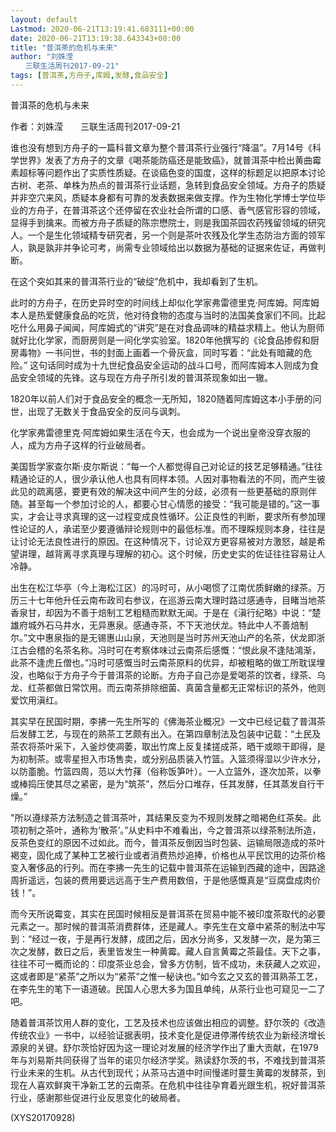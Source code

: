 ```yaml
---
layout: default
Lastmod: 2020-06-21T13:19:41.683111+00:00
date: 2020-06-21T13:19:38.643343+00:00
title: "普洱茶的危机与未来"
author: "刘姝滢
　　三联生活周刊2017-09-21"
tags: [普洱茶,方舟子,库姆,发酵,食品安全]
---
```


普洱茶的危机与未来

作者：刘姝滢　　三联生活周刊2017-09-21

谁也没有想到方舟子的一篇科普文章为整个普洱茶行业强行“降温”。7月14号《科学世界》发表了方舟子的文章《喝茶能防癌还是能致癌》，就普洱茶中检出黄曲霉素超标等问题作出了实质性质疑。在谈癌色变的国度，这样的标题足以把原本讨论古树、老茶、单株为热点的普洱茶行业话题，急转到食品安全领域。方舟子的质疑并非空穴来风，质疑本身都有可靠的发表数据来做支撑。作为生物化学博士学位毕业的方舟子，在普洱茶这个还停留在农业社会所谓的口感、香气感官形容的领域，显得手到擒来。而被方舟子质疑的陈宗懋院士，则是我国茶园农药残留领域的研究人。一个是生化领域精专研究者，另一个则是茶叶农残及化学生态防治方面的领军人，孰是孰非并争论可考，尚需专业领域给出以数据为基础的证据来佐证，再做判断。

在这个突如其来的普洱茶行业的“破绽”危机中，我却看到了生机。

此时的方舟子，在历史异时空的时间线上却似化学家弗雷德里克·阿库姆。阿库姆本人是热爱健康食品的吃货，他对待食物的态度与当时的法国美食家们不同。比起吃什么用鼻子闻闻，阿库姆式的“讲究”是在对食品调味的精益求精上。他认为厨师就好比化学家，而厨房则是一间化学实验室。1820年他撰写的《论食品掺假和厨房毒物》一书问世，书的封面上画着一个骨灰盒，同时写着：“此处有暗藏的危险。” 这句话同时成为十九世纪食品安全运动的战斗口号，而阿库姆本人则成为食品安全领域的先锋。这与现在方舟子所引发的普洱茶现象如出一辙。

1820年以前人们对于食品安全的概念一无所知，1820随着阿库姆这本小手册的问世，出现了无数关于食品安全的反问与讽刺。

化学家弗雷德里克·阿库姆如果生活在今天，也会成为一个说出皇帝没穿衣服的人，成为方舟子这样的行业破局者。

美国哲学家查尔斯·皮尔斯说：“每一个人都觉得自己对论证的技艺足够精通。”往往精通论证的人，很少承认他人也具有同样本领。人因对事物看法的不同，而产生彼此见的疏离感，要更有效的解决这中间产生的分歧，必须有一些更基础的原则伴随。甚至每一个参加讨论的人，都要心甘心情愿的接受：“我可能是错的。”这一事实，才会让寻求真理的这一过程变成良性循环。公正良性的判断，要求所有参加理性论证的人，承诺至少要遵循辩论规则中的最低标准。而不理睬规则本身，往往是让讨论无法良性进行的原因。在这种情况下，讨论双方更容易被对方激怒，越是希望讲理，越背离寻求真理与理解的初心。这个时候，历史史实的佐证往往容易让人冷静。

出生在松江华亭（今上海松江区）的冯时可，从小喝惯了江南优质鲜嫩的绿茶。万历三十七年他升任云南布政司右参议，在巡游云南大理时路过感通寺，目睹当地茶香泉甘，却因为不善于焙制工艺粗糙而默默无闻。于是在《滇行纪略》中说：“楚雄府城外石马井水，无异惠泉。感通寺茶，不下天池伏龙。特此中人不善焙制尔。”文中惠泉指的是无锡惠山山泉，天池则是当时苏州天池山产的名茶，伏龙即浙江古会稽的名茶名称。冯时可在考察体味过云南茶后感慨：“恨此泉不逢陆鴻渐，此茶不逢虎丘僧也。”冯时可感慨当时云南茶原料的优异，却被粗略的做工所耽误埋没，也略似于方舟子今于普洱茶的论断。方舟子自己亦是爱喝茶的饮者，绿茶、乌龙、红茶都做日常饮用。而云南茶排除细菌、真菌含量都无正常标识的茶外，他则爱饮用滇红。

其实早在民国时期，李拂一先生所写的《佛海茶业概况》一文中已经记载了普洱茶后发酵工艺，与现在的熟茶工艺颇有出入。在第四章制法及包装中记载：“土民及茶农将茶叶采下，入釜炒使凋萎，取出竹席上反复揉搓成茶，晒干或晾干即得，是为初制茶。或零星担入市场售卖，或分别品质装入竹篮。入篮须得湿以少许水分，以防齑脆。竹篮四周，范以大竹萚（俗称饭笋叶）。一人立篮外，逐次加茶，以拳或棒捣压使其尽之紧密，是为“筑茶”，然后分口堆存，任其发酵，任其蒸发自行干燥。”

"所以遵绿茶方法制造之普洱茶叶，其结果反变为不规则发酵之暗褐色红茶矣。此项初制之茶叶，通称为‘散茶’。”从史料中不难看出，今之普洱茶以绿茶制法所造，反茶色变红的原因不过如此。而今，普洱茶反倒因当时包装、运输局限造成的茶叶褐变，固化成了某种工艺被行业或者消费热炒追捧，价格也从平民饮用的边茶价格变入奢侈品的行列。而在李拂一先生的记载中普洱茶在运输到西藏的途中，因路途周折遥远，包装的费用要远远高于生产费用数倍，于是他感慨真是“豆腐盘成肉价钱！”。

而今天所说霉变，其实在民国时候相反是普洱茶在贸易中能不被印度茶取代的必要元素之一。那时候的普洱茶消费群体，还是藏人。李先生在文章中紧茶的制法中写到：“经过一夜，于是再行发酵，成团之后，因水分尚多，又发酵一次，是为第三次之发酵，数日之后，表里皆发生一种黄霉。藏人自言黄霉之茶最佳。天下之事，往往不可一概而论的：印度茶业总会，曾多方仿制，皆不成功，未获藏人之欢迎，这或者即是“紧茶”之所以为“紧茶”之惟一秘诀也。”如今玄之又玄的普洱熟茶工艺，在李先生的笔下一语道破。民国人心思大多为国且单纯，从茶行业也可窥见一二了吧。

随着普洱茶饮用人群的变化，工艺及技术也应该做出相应的调整。舒尔茨的《改造传统农业》一书中，以经验证据表明，技术变化是促进停滞传统农业为新经济增长源泉的关键。舒尔茨恰好因为这一理论对发展的经济学作出了重大贡献，在1979年与刘易斯共同获得了当年的诺贝尔经济学奖。熟读舒尔茨的书，不难找到普洱茶行业未来的生机。从古代到现代；从茶马古道中时间慢递时蔓生黄霉的发酵茶，到现在人喜欢鲜爽干净新工艺的云南茶。在危机中往往孕育着光跟生机，祝好普洱茶行业，感谢那些促进行业反思变化的破局者。

(XYS20170928)

